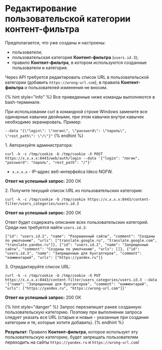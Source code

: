 # Редактирование пользовательской категории контент-фильтра

Предполагается, что уже созданы и настроены:

* пользователи;
* пользовательская категория **Контент-фильтра** (`users.id.3`);
* правило **Контент-фильтра**, в котором используются созданные пользователи и категория. 

Через API требуется редактировать список URL в пользовательской категории (добавить `https://wrong-url.com`), в правила **Контент-фильтра** и пользователей изменения не вносим.

{% hint style="info" %}
Все приведенные ниже команды выполняются в bash-терминале.

При использовании curl в командной строке Windows замените все одинарные кавычки двойными, при этом кавычки внутри кавычек необходимо экранировать. Пример:

`--data "{\"login\": \"логин\", \"password\": \"пароль\", \"rest_path\": \"/\"}"`
{% endhint %}

1\. Авторизуйте администратора: 

```
curl -k -c /tmp/cookie -b /tmp/cookie -X POST https://x.x.x.x:8443/web/auth/login --data '{"login": "логин", "password": "пароль", "rest_path": "/"}'
```

* `x.x.x.x` - IP-адрес веб-интерфейса Ideco NGFW.

**Ответ на успешный запрос:** 200 ОК

2\. Получите текущий список URL из пользовательских категории:

```
curl -k -c /tmp/cookie -b /tmp/cookie https://x.x.x.x:8443/content-filter/users_categories/users.id.3
```

**Ответ на успешный запрос:** 200 ОК

Ответ будет содержать описание всех пользовательских категорий. Среди них требуется найти `users.id.3`:

```
{"id": "users.id.1", "name": "Разрешенный сайты", "comment": "Созданы по умолчанию", "urls": ["translate.google.ru", "translate.google.com", "translate.yandex.ru"]}, {"id": "users.id.2", "name": "Запрещенные сайты", "comment": "Созданы по умолчанию", "urls": []}, {"id": "users.id.3", "name": "Запрещенные для бухгалтеров", "comment": "комментарий", "urls": ["https://yandex.ru"]}
```

3\. Отредактируйте список URL:

```
curl -k -c /tmp/cookie -b /tmp/cookie -X PUT https://x.x.x.x:8443/content-filter/users_categories/users.id.3 --data '{"name": "Запрещенные для бухгалтеров", "comment": "комментарий", "urls": ["https://yandex.ru", "https://wrong-url.com"]}'
```

**Ответ на успешный запрос:** 200 ОК

{% hint style="danger" %}
Запрос перезапишет ранее созданную пользовательскую категорию. Поэтому при выполнении запроса следует указать все URL (старые и новые - указанные при создании категории и те, которые хотите добавить).
{% endhint %}

**Результат**: Правило **Контент-фильтра**, которое использует эту пользовательскую категорию, будет запрещать пользователям переходить на сайты `https://yandex.ru` и `https://wrong-url.com`/
